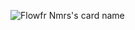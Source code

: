 ![Flowfr Nmrs's card name](https://cardivo.vercel.app/api?name=Flowfr%20Nmrs&description=Hi,%20i%27m%20a%20programmer%20and%20my%2020%20life%20sucks.%20Nice%20to%20meet%20you%20%F0%9F%91%8B&image=https://avatars.githubusercontent.com/u/92493116?v=4&backgroundColor=%23ecf0f1&pattern=leaf&colorPattern=%23eaeaea)
